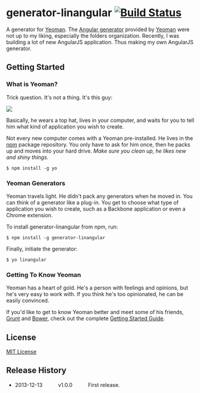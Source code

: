 # generator-linangular [![Build Status](https://secure.travis-ci.org/l-lin/generator-linangular.png?branch=master)](https://travis-ci.org/l-lin/generator-linangular)

A generator for [Yeoman](http://yeoman.io).
The [Angular generator](https://github.com/yeoman/generator-angular) provided by [Yeoman](http://yeoman.io) were not up to my liking, especially the folders organization.
Recently, I was building a lot of new AngularJS application. Thus making my own AngularJS generator.


## Getting Started

### What is Yeoman?

Trick question. It's not a thing. It's this guy:

![](http://i.imgur.com/JHaAlBJ.png)

Basically, he wears a top hat, lives in your computer, and waits for you to tell him what kind of application you wish to create.

Not every new computer comes with a Yeoman pre-installed. He lives in the [npm](https://npmjs.org) package repository. You only have to ask for him once, then he packs up and moves into your hard drive. *Make sure you clean up, he likes new and shiny things.*

```
$ npm install -g yo
```

### Yeoman Generators

Yeoman travels light. He didn't pack any generators when he moved in. You can think of a generator like a plug-in. You get to choose what type of application you wish to create, such as a Backbone application or even a Chrome extension.

To install generator-linangular from npm, run:

```
$ npm install -g generator-linangular
```

Finally, initiate the generator:

```
$ yo linangular
```

### Getting To Know Yeoman

Yeoman has a heart of gold. He's a person with feelings and opinions, but he's very easy to work with. If you think he's too opinionated, he can be easily convinced.

If you'd like to get to know Yeoman better and meet some of his friends, [Grunt](http://gruntjs.com) and [Bower](http://bower.io), check out the complete [Getting Started Guide](https://github.com/yeoman/yeoman/wiki/Getting-Started).


## License

[MIT License](http://en.wikipedia.org/wiki/MIT_License)

## Release History

 * 2013-12-13   v1.0.0   First release.
